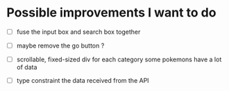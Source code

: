 # Possible improvements I want to do


- [ ] fuse the input box and search box together
- [ ] maybe remove the go button ?
- [ ] scrollable, fixed-sized div for each category
      some pokemons have a lot of data

- [ ] type constraint the data received from the API


